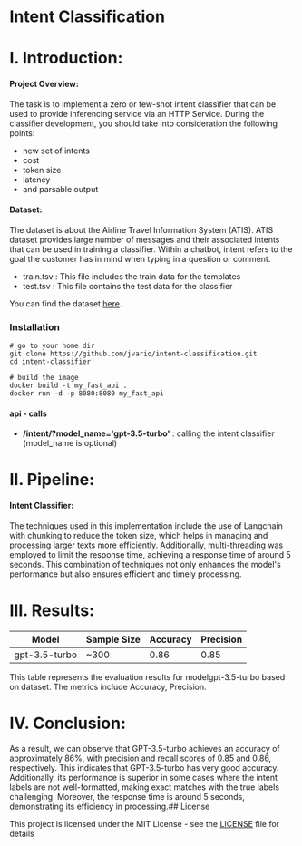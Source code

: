 # Intent Classification

# I.  Introduction:

#### Project Overview:
The task is to implement a zero or few-shot intent classifier that can be used to provide inferencing service via an HTTP Service. During the classifier development, you should take into consideration the following points: 

  - new set of intents 
  - cost 
  - token size
  - latency
  - and parsable output

#### Dataset:
The dataset is about the Airline Travel Information System (ATIS). ATIS dataset provides large number of messages and their associated intents that can be used in training a classifier. Within a chatbot, intent refers to the goal the customer has in mind when typing in a question or comment. 
- train.tsv : This file includes the train data for the templates
- test.tsv : This file contains the test data for the classifier

You can find the dataset [here](https://www.kaggle.com/datasets/hassanamin/atis-airlinetravelinformationsystem/data).


### Installation


    # go to your home dir
    git clone https://github.com/jvario/intent-classification.git
    cd intent-classifier

    # build the image
    docker build -t my_fast_api .
    docker run -d -p 8080:8080 my_fast_api

  #### api - calls
 - **/intent/?model_name='gpt-3.5-turbo'** :  calling the intent classifier (model_name is optional)
# II.  Pipeline:

#### Intent Classifier:
The techniques used in this implementation include the use of Langchain with chunking to reduce the token size, which helps in managing and processing larger texts more efficiently. Additionally, multi-threading was employed to limit the response time, achieving a response time of around 5 seconds. This combination of techniques not only enhances the model's performance but also ensures efficient and timely processing.

# III.  Results:

| Model         | Sample Size | Accuracy | Precision |
|---------------|-------------|----------|-----------|
| gpt-3.5-turbo | ~300        | 0.86     | 0.85      |


This table represents the evaluation results for modelgpt-3.5-turbo based on dataset. The metrics include Accuracy, Precision.

# IV. Conclusion:
As a result, we can observe that GPT-3.5-turbo achieves an accuracy of approximately 86%, with precision and recall scores of 0.85 and 0.86, respectively. This indicates that GPT-3.5-turbo has very good accuracy. Additionally, its performance is superior in some cases where the intent labels are not well-formatted, making exact matches with the true labels challenging. Moreover, the response time is around 5 seconds, demonstrating its efficiency in processing.## License

This project is licensed under the MIT License - see the [LICENSE](LICENSE) file for details
